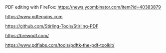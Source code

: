 PDF editing with FireFox: https://news.ycombinator.com/item?id=40383879

https://www.pdfequips.com

https://github.com/Stirling-Tools/Stirling-PDF

https://brewpdf.com/

https://www.pdflabs.com/tools/pdftk-the-pdf-toolkit/


